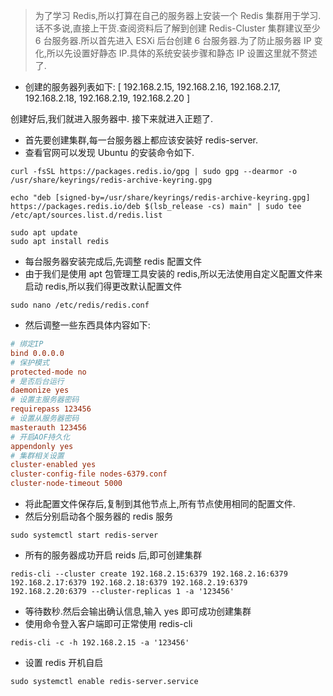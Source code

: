 > 为了学习 Redis,所以打算在自己的服务器上安装一个 Redis 集群用于学习.话不多说,直接上干货.查阅资料后了解到创建 Redis-Cluster 集群建议至少 6 台服务器.所以首先进入 ESXi 后台创建 6 台服务器.为了防止服务器 IP 变化,所以先设置好静态 IP.具体的系统安装步骤和静态 IP 设置这里就不赘述了.

- 创建的服务器列表如下: [ 192.168.2.15, 192.168.2.16, 192.168.2.17, 192.168.2.18, 192.168.2.19, 192.168.2.20 ]

创建好后,我们就进入服务器中.
接下来就进入正题了.

- 首先要创建集群,每一台服务器上都应该安装好 redis-server.
- 查看官网可以发现 Ubuntu 的安装命令如下.

```shell
curl -fsSL https://packages.redis.io/gpg | sudo gpg --dearmor -o /usr/share/keyrings/redis-archive-keyring.gpg

echo "deb [signed-by=/usr/share/keyrings/redis-archive-keyring.gpg] https://packages.redis.io/deb $(lsb_release -cs) main" | sudo tee /etc/apt/sources.list.d/redis.list

sudo apt update
sudo apt install redis
```

- 每台服务器安装完成后,先调整 redis 配置文件
- 由于我们是使用 apt 包管理工具安装的 redis,所以无法使用自定义配置文件来启动 redis,所以我们得更改默认配置文件

```shell
sudo nano /etc/redis/redis.conf
```

- 然后调整一些东西具体内容如下:

```conf
# 绑定IP
bind 0.0.0.0
# 保护模式
protected-mode no
# 是否后台运行
daemonize yes
# 设置主服务器密码
requirepass 123456
# 设置从服务器密码
masterauth 123456
# 开启AOF持久化
appendonly yes
# 集群相关设置
cluster-enabled yes
cluster-config-file nodes-6379.conf
cluster-node-timeout 5000
```

- 将此配置文件保存后,复制到其他节点上,所有节点使用相同的配置文件.
- 然后分别启动各个服务器的 redis 服务

```shell
sudo systemctl start redis-server
```

- 所有的服务器成功开启 reids 后,即可创建集群

```shell
redis-cli --cluster create 192.168.2.15:6379 192.168.2.16:6379 192.168.2.17:6379 192.168.2.18:6379 192.168.2.19:6379 192.168.2.20:6379 --cluster-replicas 1 -a '123456'
```

- 等待数秒.然后会输出确认信息,输入 yes 即可成功创建集群
- 使用命令登入客户端即可正常使用 redis-cli

```shell
redis-cli -c -h 192.168.2.15 -a '123456'
```

- 设置 redis 开机自启

```shell
sudo systemctl enable redis-server.service
```
